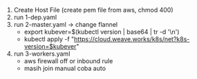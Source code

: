1. Create Host File (create pem file from aws, chmod 400)
2. run 1-dep.yaml 
3. run 2-master.yaml -> change flannel
    - export kubever=$(kubectl version | base64 | tr -d '\n')
    - kubectl apply -f "https://cloud.weave.works/k8s/net?k8s-version=$kubever"
4. run 3-workers.yaml
    - aws firewall off or inbound rule
    - masih join manual coba auto
